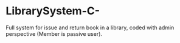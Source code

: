 # LibrarySystem-C-
Full system for issue and return book in a library, coded with admin perspective (Member is passive user). 
